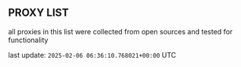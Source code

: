 ## PROXY LIST

all proxies in this list were collected from open sources and tested for functionality

last update: `2025-02-06 06:36:10.768021+00:00` UTC